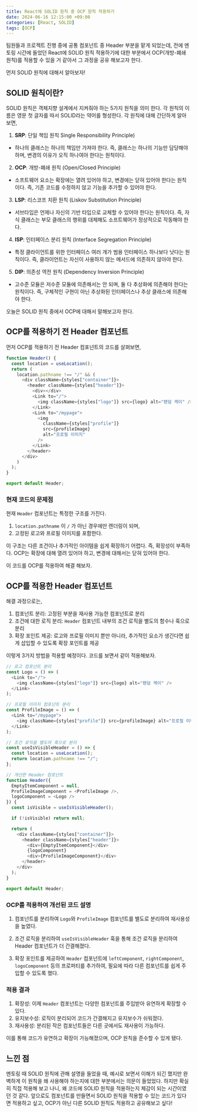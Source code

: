 ```yaml
---
title: React에 SOLID 원칙 중 OCP 원칙 적용하기
date: 2024-06-16 12:15:00 +09:00
categories: [React, SOLID]
tags: [OCP]
---
```


팀원들과 프로젝트 진행 중에 공통 컴포넌트 중 Header 부분을 맡게 되었는데, 전에 멘토링 시간에 들었던 React에 SOLID 원칙 적용하기에 대한 부분에서 OCP(개방-폐쇄 원칙)를 적용할 수 있을 거 같아서 그 과정을 공유 해보고자 한다.

먼저 SOLID 원칙에 대해서 알아보자!

## SOLID 원칙이란?

SOLID 원칙은 객체지향 설계에서 지켜줘야 하는 5가지 원칙을 의미 한다. 각 원칙의 이름은 영문 첫 글자를 따서 SOLID라는 약어를 형성한다.
각 원칙에 대해 간단하게 알아보면,

1. **SRP**: 단일 책임 원칙 Single Responsibility Principle)

- 하나의 클래스는 하나의 책임만 가져야 한다. 즉, 클래스는 하나의 기능만 담당해야 하며, 변경의 이유가 오직 하나여야 한다는 원칙이다.

2. **OCP**: 개방-폐쇄 원칙 (Open/Closed Principle)

- 소프트웨어 요소는 확장에는 열려 있어야 하고, 변경에는 닫혀 있어야 한다는 원칙이다. 즉, 기존 코드를 수정하지 않고 기능을 추가할 수 있어야 한다.

3. **LSP**: 리스코프 치환 원칙 (Liskov Substitution Principle)

- 서브타입은 언제나 자신의 기반 타입으로 교체할 수 있어야 한다는 원칙이다. 즉, 자식 클래스는 부모 클래스의 행위를 대체해도 소프트웨어가 정상적으로 작동해야 한다.

4. **ISP**: 인터페이스 분리 원칙 (Interface Segregation Principle)

- 특정 클라이언트를 위한 인터페이스 여러 개가 범용 인터페이스 하나보다 낫다는 원칙이다. 즉, 클라이언트는 자신이 사용하지 않는 메서드에 의존하지 않아야 한다.

5. **DIP**: 의존성 역전 원칙 (Dependency Inversion Principle)

- 고수준 모듈은 저수준 모듈에 의존해서는 안 되며, 둘 다 추상화에 의존해야 한다는 원칙이다. 즉, 구체적인 구현이 아닌 추상화된 인터페이스나 추상 클래스에 의존해야 한다.

오늘은 SOLID 원칙 중에서 OCP에 대해서 말해보고자 한다.

## OCP를 적용하기 전 Header 컴포넌트

먼저 OCP를 적용하기 전 Header 컴포넌트의 코드를 살펴보면,

```js
function Header() {
  const location = useLocation();
  return (
    location.pathname !== "/" && (
      <div className={styles["container"]}>
        <header className={styles["header"]}>
          <div></div>
          <Link to="/">
            <img className={styles["logo"]} src={logo} alt="팬덤 케이" />
          </Link>
          <Link to="/mypage">
            <img
              className={styles["profile"]}
              src={profileImage}
              alt="프로필 이미지"
            />
          </Link>
        </header>
      </div>
    )
  );
}

export default Header;
```

### 현재 코드의 문제점

현재 `Header` 컴포넌트는 특정한 구조를 가진다.

1. `location.pathname` 이 `/` 가 아닌 경우에만 렌더링이 되며,
2. 고정된 로고와 프로필 이미지를 포함한다.

이 구조는 다른 조건이나 추가적인 아이템을 쉽게 확장하기 어렵다. 즉, 확장성이 부족하다. OCP는 확장에 대해 열려 있어야 하고, 변경에 대해서는 닫혀 있어야 한다.

이 코드를 OCP를 적용하여 해결 해보자.

## OCP를 적용한 Header 컴포넌트

해결 과정으로는,

1. 컴포넌트 분리: 고정된 부분을 재사용 가능한 컴포넌트로 분리
2. 조건에 대한 로직 분리: `Header` 컴포넌트 내부의 조건 로직을 별도의 함수나 훅으로 분리
3. 확장 포인트 제공: 로고와 프로필 이미지 뿐만 아니라, 추가적인 요소가 생긴다면 쉽게 삽입할 수 있도록 확장 포인트를 제공

이렇게 3가지 방법을 적용할 예정이다. 코드를 보면서 같이 적용해보자.

```js
// 로고 컴포넌트 분리
const Logo = () => (
  <Link to="/">
    <img className={styles["logo"]} src={logo} alt="팬덤 케이" />
  </Link>
);

// 프로필 이미지 컴포넌트 분리
const ProfileImage = () => (
  <Link to="/mypage">
    <img className={styles["profile"]} src={profileImage} alt="프로필 이미지" />
  </Link>
);

// 조건 로직을 별도의 훅으로 분리
const useIsVisibleHeader = () => {
  const location = useLocation();
  return location.pathname !== "/";
};

// 개선한 Header 컴포넌트
function Header({
  EmptyItemComponent = null,
  ProfileImageComponent = <ProfileImage />,
  logoComponent = <Logo />
}) {
  const isVisible = useIsVisibleHeader();

  if (!isVisible) return null;

  return (
    <div className={styles["container"]}>
      <header className={styles["header"]}>
        <div>{EmptyItemComponent}</div>
        {logoComponent}
        <div>{ProfileImageComponent}</div>
      </header>
    </div>
  );
}

export default Header;
```

### OCP를 적용하여 개선된 코드 설명

1. 컴포넌트를 분리하여 `Logo`와 `ProfileImage` 컴포넌트를 별도로 분리하여 재사용성을 높였다.

2. 조건 로직을 분리하여 `useIsVisibleHeader` 훅을 통해 조건 로직을 분리하여 Header 컴포넌트가 더 간결해졌다.

3. 확장 포인트를 제공하여 `Header` 컴포넌트에 `leftComponent`, `rightComponent`, `logoComponent` 등의 프로퍼티를 추가하여, 필요에 따라 다른 컴포넌트를 쉽게 주입할 수 있도록 했다.

### 적용 결과

1. 확장성: 이제 `Header` 컴포넌트는 다양한 컴포넌트를 주입받아 유연하게 확장할 수 있다.
2. 유지보수성: 로직이 분리되어 코드가 간결해지고 유지보수가 쉬워졌다.
3. 재사용성: 분리된 작은 컴포넌트들은 다른 곳에서도 재사용이 가능하다.

이를 통해 코드가 유연하고 확장이 가능해졌으며, OCP 원칙을 준수할 수 있게 됐다.

## 느낀 점

멘토링 때 SOLID 원칙에 관해 설명을 들었을 때, 예시로 보면서 이해가 되긴 했지만 완벽하게 이 원칙을 왜 사용해야 하는지에 대한 부분에서는 의문이 들었었다.
하지만 확실히 직접 적용해 보고 나니, 왜 코드에 SOLID 원칙을 적용하는지 체감이 되는 시간이였던 것 같다.
앞으로도 컴포넌트를 만들면서 SOLID 원칙을 적용할 수 있는 코드가 있다면 적용하고 싶고, OCP가 아닌 다른 SOLID 원칙도 적용하고 공유해보고 싶다!
